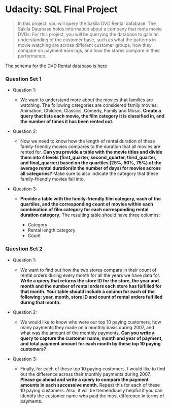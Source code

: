 # Udacity: SQL Final Project

> In this project, you will query the Sakila DVD Rental database. The Sakila Database holds information about a company that rents movie DVDs. For this project, you will be querying the database to gain an understanding of the customer base, such as what the patterns in movie watching are across different customer groups, how they compare on payment earnings, and how the stores compare in their performance.

The schema for the DVD Rental database is [here](ERD_DVDrental.png)

### Question Set 1

* Question 1: 

    - We want to understand more about the movies that families are watching. The following categories are considered family movies: Animation, Children, Classics, Comedy, Family and Music.
    **Create a query that lists each movie, the film category it is classified in, and the number of times it has been rented out.**

* Question 2:

    - Now we need to know how the length of rental duration of these family-friendly movies compares to the duration that all movies are rented for. **Can you provide a table with the movie titles and divide them into 4 levels (first_quarter, second_quarter, third_quarter, and final_quarter) based on the quartiles (25%, 50%, 75%) of the average rental duration(in the number of days) for movies across all categories?**  Make sure to also indicate the category that these family-friendly movies fall into.

* Question 3:

    - **Provide a table with the family-friendly film category, each of the quartiles, and the corresponding count of movies within each combination of film category for each corresponding rental duration category.** The resulting table should have three columns:

        - Category
        - Rental length category
        - Count

### Question Set 2

* Question 1:

    - We want to find out how the two stores compare in their count of rental orders during every month for all the years we have data for. **Write a query that returns the store ID for the store, the year and month and the number of rental orders each store has fulfilled for that month. Your table should include a column for each of the following: year, month, store ID and count of rental orders fulfilled during that month.** 

* Question 2:
    - We would like to know who were our top 10 paying customers, how many payments they made on a monthly basis during 2007, and what was the amount of the monthly payments. **Can you write a query to capture the customer name, month and year of payment, and total payment amount for each month by these top 10 paying customers?**

* Question 3:
    - Finally, for each of these top 10 paying customers, I would like to find out the difference across their monthly payments during 2007. **Please go ahead and write a query to compare the payment amounts in each successive month.** Repeat this for each of these 10 paying customers. Also, it will be tremendously helpful if you can identify the customer name who paid the most difference in terms of payments.